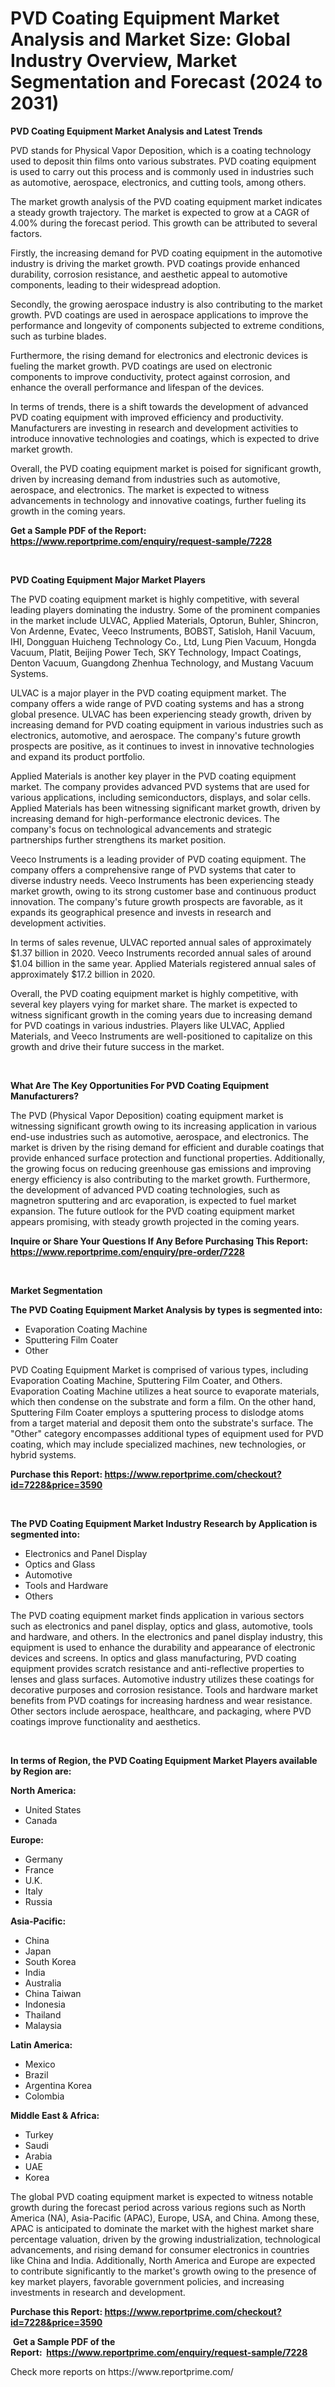 <p><h1>PVD Coating Equipment Market Analysis and Market Size: Global Industry Overview, Market Segmentation and Forecast (2024 to 2031)</h1></p><p><strong>PVD Coating Equipment Market Analysis and Latest Trends</strong></p>
<p><p>PVD stands for Physical Vapor Deposition, which is a coating technology used to deposit thin films onto various substrates. PVD coating equipment is used to carry out this process and is commonly used in industries such as automotive, aerospace, electronics, and cutting tools, among others.</p><p>The market growth analysis of the PVD coating equipment market indicates a steady growth trajectory. The market is expected to grow at a CAGR of 4.00% during the forecast period. This growth can be attributed to several factors.</p><p>Firstly, the increasing demand for PVD coating equipment in the automotive industry is driving the market growth. PVD coatings provide enhanced durability, corrosion resistance, and aesthetic appeal to automotive components, leading to their widespread adoption.</p><p>Secondly, the growing aerospace industry is also contributing to the market growth. PVD coatings are used in aerospace applications to improve the performance and longevity of components subjected to extreme conditions, such as turbine blades.</p><p>Furthermore, the rising demand for electronics and electronic devices is fueling the market growth. PVD coatings are used on electronic components to improve conductivity, protect against corrosion, and enhance the overall performance and lifespan of the devices.</p><p>In terms of trends, there is a shift towards the development of advanced PVD coating equipment with improved efficiency and productivity. Manufacturers are investing in research and development activities to introduce innovative technologies and coatings, which is expected to drive market growth.</p><p>Overall, the PVD coating equipment market is poised for significant growth, driven by increasing demand from industries such as automotive, aerospace, and electronics. The market is expected to witness advancements in technology and innovative coatings, further fueling its growth in the coming years.</p></p>
<p><strong>Get a Sample PDF of the Report:&nbsp; <a href="https://www.reportprime.com/enquiry/request-sample/7228">https://www.reportprime.com/enquiry/request-sample/7228</a></strong></p>
<p>&nbsp;</p>
<p><strong>PVD Coating Equipment Major Market Players</strong></p>
<p><p>The PVD coating equipment market is highly competitive, with several leading players dominating the industry. Some of the prominent companies in the market include ULVAC, Applied Materials, Optorun, Buhler, Shincron, Von Ardenne, Evatec, Veeco Instruments, BOBST, Satisloh, Hanil Vacuum, IHI, Dongguan Huicheng Technology Co., Ltd, Lung Pien Vacuum, Hongda Vacuum, Platit, Beijing Power Tech, SKY Technology, Impact Coatings, Denton Vacuum, Guangdong Zhenhua Technology, and Mustang Vacuum Systems.</p><p>ULVAC is a major player in the PVD coating equipment market. The company offers a wide range of PVD coating systems and has a strong global presence. ULVAC has been experiencing steady growth, driven by increasing demand for PVD coating equipment in various industries such as electronics, automotive, and aerospace. The company's future growth prospects are positive, as it continues to invest in innovative technologies and expand its product portfolio.</p><p>Applied Materials is another key player in the PVD coating equipment market. The company provides advanced PVD systems that are used for various applications, including semiconductors, displays, and solar cells. Applied Materials has been witnessing significant market growth, driven by increasing demand for high-performance electronic devices. The company's focus on technological advancements and strategic partnerships further strengthens its market position.</p><p>Veeco Instruments is a leading provider of PVD coating equipment. The company offers a comprehensive range of PVD systems that cater to diverse industry needs. Veeco Instruments has been experiencing steady market growth, owing to its strong customer base and continuous product innovation. The company's future growth prospects are favorable, as it expands its geographical presence and invests in research and development activities.</p><p>In terms of sales revenue, ULVAC reported annual sales of approximately $1.37 billion in 2020. Veeco Instruments recorded annual sales of around $1.04 billion in the same year. Applied Materials registered annual sales of approximately $17.2 billion in 2020.</p><p>Overall, the PVD coating equipment market is highly competitive, with several key players vying for market share. The market is expected to witness significant growth in the coming years due to increasing demand for PVD coatings in various industries. Players like ULVAC, Applied Materials, and Veeco Instruments are well-positioned to capitalize on this growth and drive their future success in the market.</p></p>
<p>&nbsp;</p>
<p><strong>What Are The Key Opportunities For PVD Coating Equipment Manufacturers?</strong></p>
<p><p>The PVD (Physical Vapor Deposition) coating equipment market is witnessing significant growth owing to its increasing application in various end-use industries such as automotive, aerospace, and electronics. The market is driven by the rising demand for efficient and durable coatings that provide enhanced surface protection and functional properties. Additionally, the growing focus on reducing greenhouse gas emissions and improving energy efficiency is also contributing to the market growth. Furthermore, the development of advanced PVD coating technologies, such as magnetron sputtering and arc evaporation, is expected to fuel market expansion. The future outlook for the PVD coating equipment market appears promising, with steady growth projected in the coming years.</p></p>
<p><strong>Inquire or Share Your Questions If Any Before Purchasing This Report: <a href="https://www.reportprime.com/enquiry/pre-order/7228">https://www.reportprime.com/enquiry/pre-order/7228</a></strong></p>
<p>&nbsp;</p>
<p><strong>Market Segmentation</strong></p>
<p><strong>The PVD Coating Equipment Market Analysis by types is segmented into:</strong></p>
<p><ul><li>Evaporation Coating Machine</li><li>Sputtering Film Coater</li><li>Other</li></ul></p>
<p><p>PVD Coating Equipment Market is comprised of various types, including Evaporation Coating Machine, Sputtering Film Coater, and Others. Evaporation Coating Machine utilizes a heat source to evaporate materials, which then condense on the substrate and form a film. On the other hand, Sputtering Film Coater employs a sputtering process to dislodge atoms from a target material and deposit them onto the substrate's surface. The "Other" category encompasses additional types of equipment used for PVD coating, which may include specialized machines, new technologies, or hybrid systems.</p></p>
<p><strong>Purchase this Report:&nbsp;<a href="https://www.reportprime.com/checkout?id=7228&price=3590">https://www.reportprime.com/checkout?id=7228&price=3590</a></strong></p>
<p>&nbsp;</p>
<p><strong>The PVD Coating Equipment Market Industry Research by Application is segmented into:</strong></p>
<p><ul><li>Electronics and Panel Display</li><li>Optics and Glass</li><li>Automotive</li><li>Tools and Hardware</li><li>Others</li></ul></p>
<p><p>The PVD coating equipment market finds application in various sectors such as electronics and panel display, optics and glass, automotive, tools and hardware, and others. In the electronics and panel display industry, this equipment is used to enhance the durability and appearance of electronic devices and screens. In optics and glass manufacturing, PVD coating equipment provides scratch resistance and anti-reflective properties to lenses and glass surfaces. Automotive industry utilizes these coatings for decorative purposes and corrosion resistance. Tools and hardware market benefits from PVD coatings for increasing hardness and wear resistance. Other sectors include aerospace, healthcare, and packaging, where PVD coatings improve functionality and aesthetics.</p></p>
<p>&nbsp;</p>
<p><strong>In terms of Region, the PVD Coating Equipment Market Players available by Region are:</strong></p>
<p>
    <p> <strong> North America: </strong>
        <ul>
            <li>United States</li>
            <li>Canada</li>
        </ul>
        </p> 
    <p> <strong> Europe: </strong>
        <ul>
            <li>Germany</li>
            <li>France</li>
            <li>U.K.</li>
            <li>Italy</li>
            <li>Russia</li>
        </ul>
        </p> 
    <p> <strong> Asia-Pacific: </strong>
        <ul>
            <li>China</li>
            <li>Japan</li>
            <li>South Korea</li>
            <li>India</li>
            <li>Australia</li>
            <li>China Taiwan</li>
            <li>Indonesia</li>
            <li>Thailand</li>
            <li>Malaysia</li>
        </ul>
        </p> 
    <p> <strong> Latin America: </strong>
        <ul>
            <li>Mexico</li>
            <li>Brazil</li>
            <li>Argentina Korea</li>
            <li>Colombia</li>
        </ul>
        </p> 
    <p> <strong> Middle East & Africa: </strong>
        <ul>
            <li>Turkey</li>
            <li>Saudi</li>
            <li>Arabia</li>
            <li>UAE</li>
            <li>Korea</li>
        </ul>
    </p>
    </p>
<p><p>The global PVD coating equipment market is expected to witness notable growth during the forecast period across various regions such as North America (NA), Asia-Pacific (APAC), Europe, USA, and China. Among these, APAC is anticipated to dominate the market with the highest market share percentage valuation, driven by the growing industrialization, technological advancements, and rising demand for consumer electronics in countries like China and India. Additionally, North America and Europe are expected to contribute significantly to the market's growth owing to the presence of key market players, favorable government policies, and increasing investments in research and development.</p></p>
<p><strong>Purchase this Report: <a href="https://www.reportprime.com/checkout?id=7228&price=3590">https://www.reportprime.com/checkout?id=7228&price=3590</a></strong></p>
<p>&nbsp;<strong>Get a Sample PDF of the Report:&nbsp;&nbsp;<a href="https://www.reportprime.com/enquiry/request-sample/7228">https://www.reportprime.com/enquiry/request-sample/7228</a></strong></p>
<p><strong></strong></p>
<p>Check more reports on https://www.reportprime.com/</p>